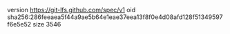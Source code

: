 version https://git-lfs.github.com/spec/v1
oid sha256:286feeaea5f44a9ae5b64e1eae37eea13f8f0e4d08afd128f51349597f6e5e52
size 3546
